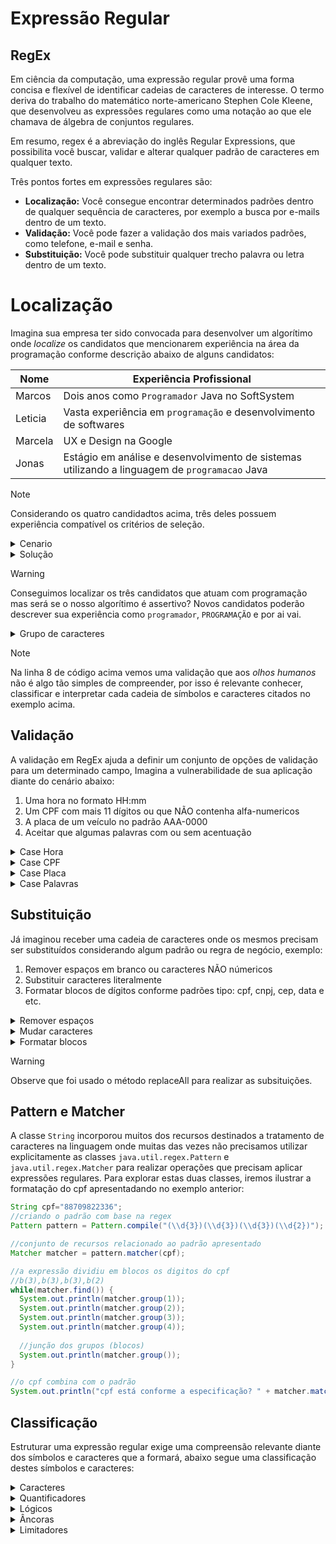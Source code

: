# Expressão Regular

## RegEx

Em ciência da computação, uma expressão regular provê uma forma concisa e flexível de identificar cadeias de caracteres de interesse.
O termo deriva do trabalho do matemático norte-americano Stephen Cole Kleene, que desenvolveu as expressões regulares como uma notação ao que ele chamava de álgebra de conjuntos regulares.

Em resumo, regex é a abreviação do inglês Regular Expressions, que possibilita você buscar, validar e alterar qualquer padrão de caracteres em qualquer texto.

Três pontos fortes em expressões regulares são:

* **Localização:** Você consegue encontrar determinados padrões dentro de qualquer sequência de caracteres, por exemplo a busca por e-mails dentro de um texto.
* **Validação:** Você pode fazer a validação dos mais variados padrões, como telefone, e-mail e senha.
* **Substituição:** Você pode substituir qualquer trecho palavra ou letra dentro de um texto.

# Localização

Imagina sua empresa ter sido convocada para desenvolver um algorítimo onde *localize* os candidatos que mencionarem experiência na área da programação conforme descrição abaixo de alguns candidatos:

|Nome| Experiência Profissional                                                                      |
|-----|-----------------------------------------------------------------------------------------------|
|Marcos| Dois anos como `Programador` Java no SoftSystem                                               |
|Leticia| Vasta experiência em `programação` e desenvolvimento de softwares                             |
|Marcela| UX e Design na Google                                                                         |
|Jonas| Estágio em análise e desenvolvimento de sistemas utilizando a linguagem de `programacao` Java |

> [!NOTE]
> Considerando os quatro candidadtos acima, três deles possuem experiência compatível os critérios de seleção.

<details>
  <summary>Cenario</summary>

  ```java
 public class Recrutamento {
    public static void main(String[] args) {
        String [] candidatos = {
                "Marcos - Dois anos como Programador Java no SoftSystem",
                "Letícia - Vasta experiência em programação e desenvolvimento de softwares",
                "Marcela - UX e Design na Google",
                "Jonas - Estágio em análise e desenvolvimento de sistemas utilizando a linguagem de programacao Java"
        };
        for(String candidato:candidatos){
            boolean selecionado = candidato.contains("programação");
            if(selecionado)
                System.out.println(candidato + " - FOI SELECIONADO(A)");
        }
    }
    
    //de acordo com a lógica de análise de candidatura
    //somente a Letícia foi SELECIONADA
}
  ```

</details>

<details>
  <summary>Solução</summary>

  ```java
// refatoração na linha 10

boolean selecionado = candidato.contains("programação") 
         || candidato.contains("programacao") 
         || candidato.contains("Programador");
  ```

</details>

> [!WARNING]
> Conseguimos localizar os três candidatos que atuam com programação mas será se o nosso algorítimo é assertivo?
>Novos candidatos poderão descrever sua experiência como `programador`, `PROGRAMAÇÃO` e por ai vai.

<details>
  <summary>Grupo de caracteres</summary>

  ```java
/**
    Em regex temos uma estratégia de busca chamada Character Group
    onde é possível agrupar ( a|b ) alternativas de combinações.
    Veja que agora usaremos o método "matches" da classe String.
 */

for(String candidato:candidatos){
    boolean selecionado = candidato.matches(".*(p|P)(rograma|ROGRAMA)(ção|cao|dor).*");
    if(selecionado)
    System.out.println(candidato + " - FOI SELECIONADO(A)");
}
  ```

</details>

> [!NOTE]
> Na linha 8 de código acima vemos uma validação que aos *olhos humanos* não é algo tão simples de compreender, por isso é relevante conhecer, classificar e interpretar cada cadeia de símbolos e caracteres citados no exemplo acima.

## Validação

A validação em RegEx ajuda a definir um conjunto de opções de validação para um determinado campo, Imagina a vulnerabilidade de sua aplicação diante do cenário abaixo:

1. Uma hora no formato HH:mm
1. Um CPF com mais 11 dígitos ou que NÃO contenha alfa-numericos
1. A placa de um veículo no padrão AAA-0000
1. Aceitar que algumas palavras com ou sem acentuação

<details>
  <summary>Case Hora</summary>

  ```java
String regex = "[0-9][0-9]:[0-5][0-9]";
System.out.println("16:30".matches(regex));
System.out.println("23:59".matches(regex));
System.out.println("23:60".matches(regex));//não existe hora com segundo 60
System.out.println("99:58".matches(regex));//hora máxima, reveja sobre quantificadores
  ```

</details>

<details>
  <summary>Case CPF</summary>

  ```java
String regex = "[0-9][0-9][0-9][0-9][0-9][0-9][0-9][0-9][0-9][0-9][0-9]";
System.out.println("00698722654".matches(regex));

// Símbolos de representação + quantificadores
regex = "\\d{11}";
System.out.println("00698722654".matches(regex));
System.out.println("06987226-54".matches(regex));//possui comprimento igual porém contém caracteres
System.out.println("0698722654".matches(regex));//comprimento diferente de 11
  ```

</details>

<details>
  <summary>Case Placa</summary>

  ```java
String regex = "[A-Z][A-Z][A-Z]-[0-9][0-9][0-9][0-9]";
System.out.println("HIJ-7768".matches(regex));

//quantificadores
regex = "[A-Z]{3}-[0-9]{4}";
System.out.println("HIJ-7768".matches(regex));
  ```

</details>

<details>
  <summary>Case Palavras</summary>

  ```java
//operador lógico
String regex = "S(A|Ã)O PAULO";
System.out.println("SAO PAULO".matches(regex));
System.out.println("SÃO PAULO".matches(regex));
  ```

</details>

## Substituição

Já imaginou receber uma cadeia de caracteres onde os mesmos precisam ser substituídos considerando algum padrão ou regra de negócio, exemplo:

1. Remover espaços em branco ou caracteres NÃO númericos
2. Substituir caracteres literalmente
2. Formatar blocos de dígitos conforme padrões tipo: cpf, cnpj, cep, data e etc.

<details>
  <summary>Remover espaços</summary>

  ```java
String literal ="$ 1000";
String numero = literal.replaceAll("\\D","");

System.out.println(numero);//1000
  ```

</details>

<details>
  <summary>Mudar caracteres</summary>

  ```java
String literal ="Bolo";
String numero = literal.replaceAll("o","a");

System.out.println(numero);//Bala
  ```

</details>

<details>
  <summary>Formatar blocos</summary>

  ```java
String cpf="88709822336";

String cpfFormatado = cpf.replaceAll("(\\d{3})(\\d{3})(\\d{3})(\\d{2})", "$1.$2.$3-$4");

System.out.println(cpfFormatado); //887.098.223-36
  ```

</details>

> [!WARNING]
> Observe que foi usado o método replaceAll para realizar as subsituições.

## Pattern e Matcher

A classe `String` incorporou muitos dos recursos destinados a tratamento de caracteres na linguagem onde muitas das vezes não precisamos utilizar explicitamente as classes `java.util.regex.Pattern` e `java.util.regex.Matcher` para realizar operações que precisam aplicar expressões regulares.
Para explorar estas duas classes, iremos ilustrar a formatação do cpf apresentadando no exemplo anterior:

  ```java
 String cpf="88709822336";
//criando o padrão com base na regex
Pattern pattern = Pattern.compile("(\\d{3})(\\d{3})(\\d{3})(\\d{2})");

//conjunto de recursos relacionado ao padrão apresentado
Matcher matcher = pattern.matcher(cpf);

//a expressão dividiu em blocos os digitos do cpf
//b(3),b(3),b(3),b(2)
while(matcher.find()) {
    System.out.println(matcher.group(1));
    System.out.println(matcher.group(2));
    System.out.println(matcher.group(3));
    System.out.println(matcher.group(4));
    
    //junção dos grupos (blocos)
    System.out.println(matcher.group());
}

//o cpf combina com o padrão
System.out.println("cpf está conforme a especificação? " + matcher.matches());

  ```

## Classificação

Estruturar uma expressão regular exige uma compreensão relevante diante dos símbolos e caracteres que a formará, abaixo segue uma classificação destes símbolos e caracteres:

<details>
  <summary>Caracteres</summary>

  ```html
Símbolo | Descrição
\.      | Qualquer caractere, símbolo ou dígito
\d      | Um dígito de 0 a 9
\D      | Não dígito
\w      | Caractere da palavra: letra ASCII, dígito ou sublinhado
\W      | Um caractere que não é um caractere de palavra conforme definido pelo \w do seu mecanismo
\s      | Caractere de espaço em branco: espaço, tabulação, nova linha, retorno de carro, tabulação vertical
\S      | Um caractere que não seja um caractere de espaço em branco, conforme definido pelo \s do seu mecanismo
  ```

</details>

<details>
  <summary>Quantificadores</summary>

  ```html
Símbolo | Descrição
\*      | Nenhuma ou várias ocorrências
\?      | Nenhuma ou uma única ocorrência
\+      | Uma ou várias ocorrências
\{1}    | Exatamente uma ocorrência
\{2,4}  | Mínimo duas e máxima quatro ocorrências
\{3,}   | Três ou mais ocorrências
  ```

</details>

<details>
  <summary>Lógicos</summary>

  ```html
Símbolo | Descrição
\(  |  )| Operador OU (or)
\(a | b)| Grupo de captura de combinação
  ```

</details>

<details>
  <summary>Âncoras</summary>

  ```html
Símbolo | Descrição
\^      | Inicia com
\$      | Termina com
  ```

</details>

<details>
  <summary>Limitadores</summary>

  ```html
Símbolo | Descrição
\[abc]  | Uma das alternativas apresentadas
\[0-9]  | Dígitos numéricos
\[x-y]  | Um dos caracteres no intervalo conforme tabela ASCII
\[^x]   | Qualquer caractere que NÃO seja
\[^x-y] | Qualquer caractere que NÃO esteja entre
  ```

</details>
